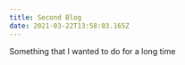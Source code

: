 ```yaml
---
title: Second Blog
date: 2021-03-22T13:58:03.165Z
---
```


Something that I wanted to do for a long time